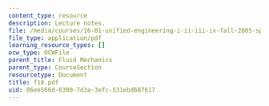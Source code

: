 ```yaml
---
content_type: resource
description: Lecture notes.
file: /media/courses/16-01-unified-engineering-i-ii-iii-iv-fall-2005-spring-2006/86ee566d63007d3a3efc531ebd687617_f18.pdf
file_type: application/pdf
learning_resource_types: []
ocw_type: OCWFile
parent_title: Fluid Mechanics
parent_type: CourseSection
resourcetype: Document
title: f18.pdf
uid: 86ee566d-6300-7d3a-3efc-531ebd687617
---
```

